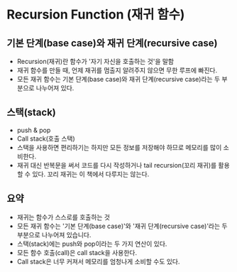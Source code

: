 # Recursion Function (재귀 함수)

## 기본 단계(base case)와 재귀 단계(recursive case)

- Recursion(재귀)란 함수가 '자기 자신을 호출하는 것'을 말함
- 재귀 함수를 만들 때, 언제 재귀를 멈출지 알려주지 않으면 무한 루프에 빠진다.
- 모든 재귀 함수는 기본 단계(base case)와 재귀 단계(recursive case)라는 두 부분으로 나누어져 있다.

## 스택(stack)

- push & pop
- Call stack(호출 스택)
- 스택을 사용하면 편리하기는 하지만 모든 정보를 저장해야 하므로 메모리를 많이 소비한다.
- 재귀 대신 반복문을 써서 코드를 다시 작성하거나 tail recursion(꼬리 재귀)를 활용할 수 있다. 꼬리 재귀는 이 책에서 다루지는 않는다.

## 요약

- 재귀는 함수가 스스로를 호출하는 것
- 모든 재귀 함수는 '기본 단계(base case)'와 '재귀 단계(recursive case)'라는 두 부분으로 나누어져 있습니다.
- 스택(stack)에는 push와 pop이라는 두 가지 연산이 있다.
- 모든 함수 호출(call)은 call stack을 사용한다.
- Call stack은 너무 커져서 메모리를 엄청나게 소비할 수도 있다.
